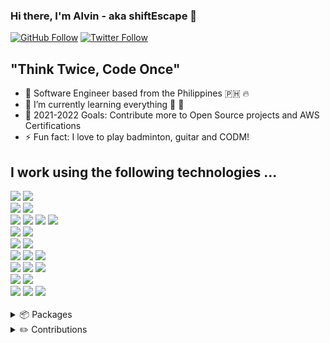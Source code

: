 ### Hi there, I'm Alvin - aka shiftEscape 👋
[![GitHub Follow](https://img.shields.io/github/followers/shiftEscape?label=Followers&logo=github&style=for-the-badge)](https://github.com/shiftEscape?tab=followers)
[![Twitter Follow](https://img.shields.io/twitter/follow/iamshiftescape?color=1DA1F2&logo=twitter&style=for-the-badge)](https://twitter.com/intent/follow?original_referer=https://twitter.com/iamshiftescape&screen_name=iamshiftescape)

## "Think Twice, Code Once"

- 📍 Software Engineer based from the Philippines 🇵🇭 🔥
- 🌱 I’m currently learning everything 🤣 💯
- 🥅 2021-2022 Goals: Contribute more to Open Source projects and AWS Certifications
- ⚡ Fun fact: I love to play badminton, guitar and CODM!

## I work using the following technologies ...
<div>
  <img src="https://img.shields.io/badge/JavaScript-323330?style=for-the-badge&logo=javascript&logoColor=F7DF1E" />
  <img src="https://img.shields.io/badge/TypeScript-007ACC?style=for-the-badge&logo=typescript&logoColor=white" />
</div>
<div>
  <img src="https://img.shields.io/badge/Angular-DD0031?style=for-the-badge&logo=angular&logoColor=white" />
  <img src="https://img.shields.io/badge/firebase-ffca28?style=for-the-badge&logo=firebase&logoColor=black" />
</div>
<div>
  <img src="https://img.shields.io/badge/Vue.js-35495E?style=for-the-badge&logo=vuedotjs&logoColor=4FC08D" />
  <img src="https://img.shields.io/badge/Vuetify-1867C0?style=for-the-badge&logo=vuetify&logoColor=white" />
  <img src="https://img.shields.io/badge/Tailwind_CSS-38B2AC?style=for-the-badge&logo=tailwind-css&logoColor=white" />
  <img src="https://img.shields.io/badge/storybook-FF4785?style=for-the-badge&logo=storybook&logoColor=white" />
</div>
<div>
  <img src="https://img.shields.io/badge/React-20232A?style=for-the-badge&logo=react&logoColor=61DAFB" />
  <img src="https://img.shields.io/badge/Ant%20Design-1890FF?style=for-the-badge&logo=antdesign&logoColor=white" />
</div>
<div>
  <img src="https://img.shields.io/badge/Dart-0175C2?style=for-the-badge&logo=dart&logoColor=white" />
  <img src="https://img.shields.io/badge/Flutter-02569B?style=for-the-badge&logo=flutter&logoColor=white" />
</div>
<div>
  <img src="https://img.shields.io/badge/Node.js-339933?style=for-the-badge&logo=nodedotjs&logoColor=white" />
  <img src="https://img.shields.io/badge/Express.js-000000?style=for-the-badge&logo=express&logoColor=white" />
  <img src="https://img.shields.io/badge/MongoDB-4EA94B?style=for-the-badge&logo=mongodb&logoColor=white" />
</div>
<div>
  <img src="https://img.shields.io/badge/redis-CC0000.svg?&style=for-the-badge&logo=redis&logoColor=white" />
  <img src="https://img.shields.io/badge/GraphQl-E10098?style=for-the-badge&logo=graphql&logoColor=white" />
  <img src="https://img.shields.io/badge/MySQL-00000F?style=for-the-badge&logo=mysql&logoColor=white" />
</div>
<div>
  <img src="https://img.shields.io/badge/Amazon_AWS-FF9900?style=for-the-badge&logo=amazonaws&logoColor=white" />
  <img src="https://img.shields.io/badge/kubernetes-326ce5.svg?&style=for-the-badge&logo=kubernetes&logoColor=white" />
</div>
<div>
  <img src="https://img.shields.io/badge/GitHub-100000?style=for-the-badge&logo=github&logoColor=white" />
  <img src="https://img.shields.io/badge/circleci-343434?style=for-the-badge&logo=circleci&logoColor=white" />
  <img src="https://img.shields.io/badge/Airflow-017CEE?style=for-the-badge&logo=Apache%20Airflow&logoColor=white" />
</div>
<br/>
<details>
  <summary>📦 Packages</summary>

| Name                 | Summary                              | Install   | Downloads |
| -------------------- | -------------------------------------------- | --------- | --------- |
| [quickstart-cli](https://github.com/shiftescape/QuickStart-CLI) | A command line tool for creating initial files to quickstart Angular2 projects.  | [![npm](https://img.shields.io/npm/v/quickstart-cli?style=flat-square)](https://www.npmjs.com/package/quickstart-cli) | [![npm](https://img.shields.io/npm/dm/quickstart-cli?style=flat-square)](https://www.npmjs.com/package/quickstart-cli) |
| [http-local-auth](https://github.com/shiftescape/http-local-auth)   | HTTP wrapper for Angular2 that includes basic Authentication Header via localStorage.   | [![npm](https://img.shields.io/npm/v/http-local-auth?style=flat-square)](https://www.npmjs.com/package/http-local-auth) | [![npm](https://img.shields.io/npm/dm/http-local-auth?style=flat-square)](https://www.npmjs.com/package/http-local-auth) |
| [ng-localstorage](https://github.com/shiftescape/ng-localstorage)   | A localStorage wrapper to simplify local storage setItem and getItem.   | [![npm](https://img.shields.io/npm/v/ng-localstorage?style=flat-square)](https://www.npmjs.com/package/ng-localstorage) | [![npm](https://img.shields.io/npm/dm/ng-localstorage?style=flat-square)](https://www.npmjs.com/package/ng-localstorage) |
  
  
</details>

<details>
  <summary>✏️ Contributions</summary>
  <img src="https://github-readme-streak-stats.herokuapp.com/?user=shiftEscape" />
</details>
